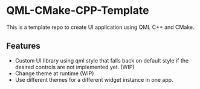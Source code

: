 # QML-CMake-CPP-Template
This is a template repo to create UI application using QML C++ and CMake.

## Features
- Custom UI library using qml style that falls back on default style if the desired controls are not implemented yet. (WIP)
- Change theme at runtime (WIP)
- Use different themes for a different widget instance in one app.
